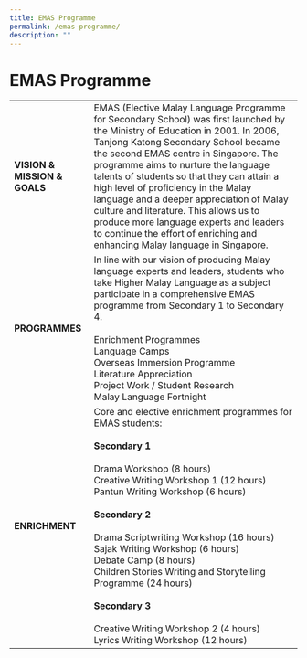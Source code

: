 ```yaml
---
title: EMAS Programme
permalink: /emas-programme/
description: ""
---
```

# EMAS Programme
|                          |                                |
|--------------------------|------------------|
| **VISION & MISSION & GOALS** | EMAS (Elective Malay Language Programme for Secondary School) was first launched by the Ministry of Education in 2001. In 2006, Tanjong Katong Secondary School became the second EMAS centre in Singapore. The programme aims to nurture the language talents of students so that they can attain a high level of proficiency in the Malay language and a deeper appreciation of Malay culture and literature. This allows us to produce more language experts and leaders to continue the effort of enriching and enhancing Malay language in Singapore. |
| **PROGRAMMES**               | In line with our vision of producing Malay language experts and leaders, students who take Higher Malay Language as a subject participate in a comprehensive EMAS programme from Secondary 1 to Secondary 4.<br><br>Enrichment Programmes<br>Language Camps<br>Overseas Immersion Programme<br>Literature Appreciation<br>Project Work / Student Research<br>Malay Language Fortnight                                                                                                                                                                      |
| **ENRICHMENT**               | Core and elective enrichment programmes for EMAS students:<br><br>**Secondary 1**<br><br>Drama Workshop (8 hours)<br>Creative Writing Workshop 1 (12 hours)<br>Pantun Writing Workshop (6 hours)<br><br>**Secondary 2**<br><br>Drama Scriptwriting Workshop (16 hours)<br>Sajak Writing Workshop (6 hours)<br>Debate Camp (8 hours)<br>Children Stories Writing and Storytelling Programme (24 hours)<br><br>**Secondary 3**<br><br>Creative Writing Workshop 2 (4 hours)<br>Lyrics Writing Workshop (12 hours)                                                                            |